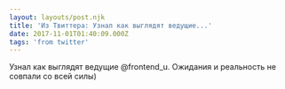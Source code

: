 ```yaml
---
layout: layouts/post.njk
title: 'Из Твиттера: Узнал как выглядят ведущие...'
date: 2017-11-01T01:40:09.000Z
tags: 'from twitter'
---
```



Узнал как выглядят ведущие @frontend_u. Ожидания и реальность не совпали со всей силы)
